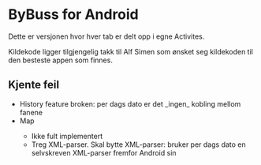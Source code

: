 <h1>ByBuss for Android</h1>
<p>Dette er versjonen hvor hver tab er delt opp i egne Activites.</p>
<p>Kildekode ligger tilgjengelig takk til Alf Simen som ønsket seg kildekoden til den besteste appen som finnes.</p>

<h2>Kjente feil</h2>
<ul>
	<li>History feature broken: per dags dato er det _ingen_ kobling mellom fanene</li>
	<li>Map</li>
	<ul>
		<li>Ikke fult implementert</li>
		<li>Treg XML-parser. Skal bytte XML-parser: bruker per dags dato en selvskreven XML-parser fremfor Android sin</li>
	</ul>
</ul>
